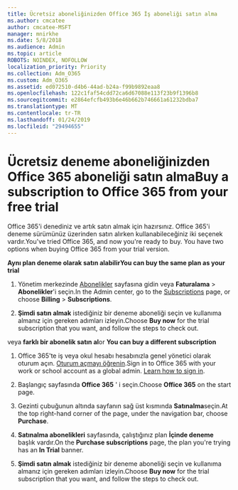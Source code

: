 ```yaml
---
title: Ücretsiz aboneliğinizden Office 365 İş aboneliği satın alma
ms.author: cmcatee
author: cmcatee-MSFT
manager: mnirkhe
ms.date: 5/8/2018
ms.audience: Admin
ms.topic: article
ROBOTS: NOINDEX, NOFOLLOW
localization_priority: Priority
ms.collection: Adm_O365
ms.custom: Adm_O365
ms.assetid: ed072510-d4b6-44ad-b24a-f99b9892eaa8
ms.openlocfilehash: 122c1faf54cdd72ca6d67088e113f23b9f1396b8
ms.sourcegitcommit: e2864efcfb493b6e46b662b746661a61232bdba7
ms.translationtype: MT
ms.contentlocale: tr-TR
ms.lasthandoff: 01/24/2019
ms.locfileid: "29494655"
---
```

# <a name="buy-a-subscription-to-office-365-from-your-free-trial"></a><span data-ttu-id="54ef2-102">Ücretsiz deneme aboneliğinizden Office 365 aboneliği satın alma</span><span class="sxs-lookup"><span data-stu-id="54ef2-102">Buy a subscription to Office 365 from your free trial</span></span>

<span data-ttu-id="54ef2-p101">Office 365'i denediniz ve artık satın almak için hazırsınız. Office 365'i deneme sürümünüz üzerinden satın alırken kullanabileceğiniz iki seçenek vardır.</span><span class="sxs-lookup"><span data-stu-id="54ef2-p101">You've tried Office 365, and now you're ready to buy. You have two options when buying Office 365 from your trial version.</span></span>
  
 <span data-ttu-id="54ef2-105">**Aynı plan deneme olarak satın alabilir**</span><span class="sxs-lookup"><span data-stu-id="54ef2-105">**You can buy the same plan as your trial**</span></span>
  
1. <span data-ttu-id="54ef2-106">Yönetim merkezinde [Abonelikler](https://go.microsoft.com/fwlink/p/?linkid=842054) sayfasına gidin veya **Faturalama** \> **Abonelikler**'i seçin.</span><span class="sxs-lookup"><span data-stu-id="54ef2-106">In the Admin center, go to the [Subscriptions](https://go.microsoft.com/fwlink/p/?linkid=842054) page, or choose **Billing** \> **Subscriptions**.</span></span>
    
2. <span data-ttu-id="54ef2-107">**Şimdi satın almak** istediğiniz bir deneme aboneliği seçin ve kullanıma almanız için gereken adımları izleyin.</span><span class="sxs-lookup"><span data-stu-id="54ef2-107">Choose **Buy now** for the trial subscription that you want, and follow the steps to check out.</span></span> 
    
<span data-ttu-id="54ef2-108">veya **farklı bir abonelik satın al**</span><span class="sxs-lookup"><span data-stu-id="54ef2-108">or **You can buy a different subscription**</span></span>
  
1. <span data-ttu-id="54ef2-109">Office 365'te iş veya okul hesabı hesabınızla genel yönetici olarak oturum açın. [Oturum açmayı öğrenin](https://support.office.com/article/e9eb7d51-5430-4929-91ab-6157c5a050b4).</span><span class="sxs-lookup"><span data-stu-id="54ef2-109">Sign in to Office 365 with your work or school account as a global admin. [Learn how to sign in](https://support.office.com/article/e9eb7d51-5430-4929-91ab-6157c5a050b4).</span></span>
    
2. <span data-ttu-id="54ef2-110">Başlangıç sayfasında **Office 365** ' i seçin.</span><span class="sxs-lookup"><span data-stu-id="54ef2-110">Choose **Office 365** on the start page.</span></span> 
    
3. <span data-ttu-id="54ef2-111">Gezinti çubuğunun altında sayfanın sağ üst kısmında **Satınalma**seçin.</span><span class="sxs-lookup"><span data-stu-id="54ef2-111">At the top right-hand corner of the page, under the navigation bar, choose **Purchase**.</span></span>
    
4. <span data-ttu-id="54ef2-112">**Satınalma abonelikleri** sayfasında, çalıştığınız plan **İçinde deneme** başlık vardır.</span><span class="sxs-lookup"><span data-stu-id="54ef2-112">On the **Purchase subscriptions** page, the plan you're trying has an **In Trial** banner.</span></span> 
    
5. <span data-ttu-id="54ef2-113">**Şimdi satın almak** istediğiniz bir deneme aboneliği seçin ve kullanıma almanız için gereken adımları izleyin.</span><span class="sxs-lookup"><span data-stu-id="54ef2-113">Choose **Buy now** for the trial subscription that you want, and follow the steps to check out.</span></span> 
    

